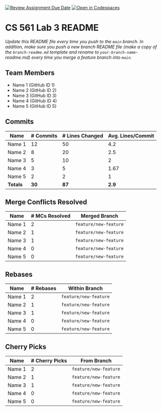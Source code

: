 [![Review Assignment Due Date](https://classroom.github.com/assets/deadline-readme-button-22041afd0340ce965d47ae6ef1cefeee28c7c493a6346c4f15d667ab976d596c.svg)](https://classroom.github.com/a/AdM6bbil)
[![Open in Codespaces](https://classroom.github.com/assets/launch-codespace-2972f46106e565e64193e422d61a12cf1da4916b45550586e14ef0a7c637dd04.svg)](https://classroom.github.com/open-in-codespaces?assignment_repo_id=19244465)
# CS 561 Lab 3 README
*Update this README file every time you push to the `main` branch. In addition, make sure you push a new branch README file (make a copy of the `branch-readme.md` template and rename to `your-branch-name`-readme.md) every time you merge a feature branch into `main`.*

## Team Members
- Name 1 (GitHub ID 1)
- Name 2 (GitHub ID 2)
- Name 3 (GitHub ID 3)
- Name 4 (GitHub ID 4)
- Name 5 (GitHub ID 5)

## Commits

| Name | # Commits | # Lines Changed | Avg. Lines/Commit
| --------- | ----------- | ---------|----
| Name 1 | 12 | 50 | 4.2
| Name 2 | 8 | 20  | 2.5
| Name 3 | 5 | 10 | 2
| Name 4 | 3 | 5 | 1.67
| Name 5 | 2 | 2  | 1
| **Totals** | **30** | **87** | **2.9**

## Merge Conflicts Resolved
| Name | # MCs Resolved | Merged Branch
| --------- | ----------- | ---------------
| Name 1 | 2 | `feature/new-feature`
| Name 2 | 1 | `feature/new-feature`
| Name 3 | 1 | `feature/new-feature`
| Name 4 | 0 | `feature/new-feature`
| Name 5 | 0 | `feature/new-feature`

## Rebases
| Name | # Rebases | Within Branch
| --------- | ----------- | ---------------
| Name 1 | 2 | `feature/new-feature`
| Name 2 | 1 | `feature/new-feature`
| Name 3 | 1 | `feature/new-feature`
| Name 4 | 0 | `feature/new-feature`
| Name 5 | 0 | `feature/new-feature`

## Cherry Picks
| Name | # Cherry Picks | From Branch
| --------- | ----------- | ---------------
| Name 1 | 2 | `feature/new-feature`
| Name 2 | 1 | `feature/new-feature`
| Name 3 | 1 | `feature/new-feature`
| Name 4 | 0 | `feature/new-feature`
| Name 5 | 0 | `feature/new-feature`
